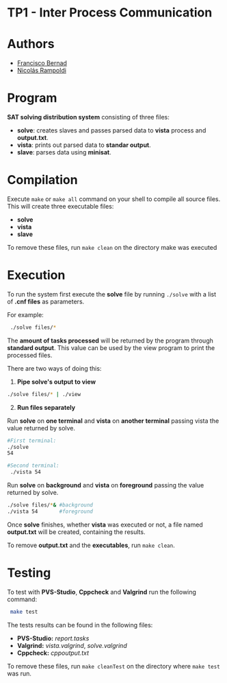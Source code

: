 # TP1 - Inter Process Communication

# Authors
- [Francisco Bernad](https://github.com/FrBernad)
- [Nicolás Rampoldi](https://github.com/NicolasRampoldi) 

# Program
**SAT solving distribution system** consisting of three files:
  + **solve**: creates slaves and passes parsed data to **vista** process and **output.txt**.
  + **vista**: prints out parsed data to **standar output**.
  + **slave**: parses data using **minisat**.
  
# Compilation

Execute `make` or `make all` command on your shell to compile all source files.
This will create three executable files: 
  + **solve**
  + **vista**
  + **slave**
  
To remove these files, run `make clean` on the directory make was executed
  
# Execution

To run the system first execute the **solve** file by running `./solve` with a list of **.cnf files** as parameters. 

For example: 
```bash
 ./solve files/*
```
The **amount of tasks processed** will be returned by the program through **standard output**. This value can be used by the view program to print the processed files. 

There are two ways of doing this:

1. **Pipe solve's output to view**
   
```bash
./solve files/* | ./view
```
2. **Run files separately**

Run **solve** on **one terminal** and **vista** on **another terminal** passing vista the value returned by solve.
   
```bash
#First terminal:
./solve
54
```

```bash
#Second terminal:
 ./vista 54
```
Run **solve** on **background** and **vista** on **foreground** passing the value returned by solve.
  
```bash
./solve files/*& #background
./vista 54       #foreground
```

Once **solve** finishes, whether **vista** was executed or not, a file named **output.txt** will be created, containing the results.

To remove **output.txt**  and the **executables**, run `make clean`.

# Testing
To test with **PVS-Studio**, **Cppcheck** and **Valgrind** run the following command:
```bash
 make test
```
The tests results can be found in the following files:
 * **PVS-Studio:** *report.tasks*
 * **Valgrind:** *vista.valgrind*, *solve.valgrind*
 * **Cppcheck:** *cppoutput.txt*

To remove these files, run `make cleanTest` on the directory where `make test` was run.